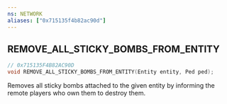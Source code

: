 ```yaml
---
ns: NETWORK
aliases: ["0x715135f4b82ac90d"]
---
```

## REMOVE_ALL_STICKY_BOMBS_FROM_ENTITY

```c
// 0x715135F4B82AC90D
void REMOVE_ALL_STICKY_BOMBS_FROM_ENTITY(Entity entity, Ped ped);
```

Removes all sticky bombs attached to the given entity by informing the remote players who own them to destroy them.

